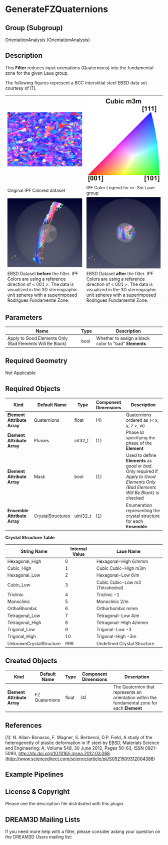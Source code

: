 # GenerateFZQuaternions  #


## Group (Subgroup) ##

OrientationAnalysis (OrientationAnalysis)

## Description ##

This **Filter** reduces input orienations (Quaternions) into the fundamental zone for the given Laue group.

The following figures represent a BCC Interstitial steel EBSD data set courtesy of [1].


|    |    |
|----|----|
| ![ ](Images/ReadH5Ebsd_Right.png)  | ![ ](Images/Cubic_m3m_IPFLegend.png)   |
| Original IPF Colored dataset  | IPF Color Legend for m-3m Laue group  |
| ![ ](Images/GenerateFZQuats_1.png)    | ![ ](Images/GenerateFZQuats_2.png)  |
| EBSD Dataset **before** the filter. IPF Colors are using a reference direction of < 001 >.  The data is visualized in the 3D stereographic unit spheres with a superimposed Rodrigues Fundamental Zone.   | EBSD Dataset **after** the filter. IPF Colors are using a reference direction of < 001 >. The data is visualized in the 3D stereographic unit spheres with a superimposed Rodrigues Fundamental Zone. |


## Parameters ##

| Name | Type | Description |
|------|------|------|
| Apply to Good Elements Only (Bad Elements Will Be Black) | bool | Whether to assign a black color to "bad" **Elements** |

## Required Geometry ##

Not Applicable

## Required Objects ##

| Kind | Default Name | Type | Component Dimensions | Description |
|------|--------------|-------------|---------|-----|
| **Element Attribute Array** | Quaternions | float | (4)  | Quaternions ordered as (< x, y, z >, w) |
| **Element Attribute Array** | Phases | int32_t | (1) | Phase Id specifying the phase of the **Element** |
| **Element Attribute Array** | Mask | bool | (1) | Used to define **Elements** as *good* or *bad*. Only required if _Apply to Good Elements Only (Bad Elements Will Be Black)_ is checked |
| **Ensemble Attribute Array** | CrystalStructures | uint32_t | (1) | Enumeration representing the crystal structure for each **Ensemble**.  |


**Crystal Structure Table**

| String Name | Internal Value | Laue Name |
| ------------|----------------|----------|
| Hexagonal_High | 0 |  Hexagonal-High 6/mmm |
| Cubic_High | 1 |  Cubic Cubic-High m3m |
| Hexagonal_Low | 2 |  Hexagonal-Low 6/m |
| Cubic_Low | 3 |  Cubic Cubic-Low m3 (Tetrahedral) |
| Triclinic | 4 |  Triclinic -1 |
| Monoclinic | 5 |  Monoclinic 2/m |
| OrthoRhombic | 6 |  Orthorhombic mmm |
| Tetragonal_Low | 7 |  Tetragonal-Low 4/m |
| Tetragonal_High | 8 |  Tetragonal-High 4/mmm |
| Trigonal_Low | 9 |  Trigonal-Low -3 |
| Trigonal_High | 10 |  Trigonal-High -3m |
| UnknownCrystalStructure | 999 |  Undefined Crystal Structure |

## Created Objects ##

| Kind | Default Name | Type | Component Dimensions | Description |
|------|--------------|-------------|---------|-----|
| **Element Attribute Array** | FZ Quaternions |  float | (4) | The Quaternion that represents an orientation within the fundamental zone for each **Element** |

## References ##

[1]: N. Allain-Bonasso, F. Wagner, S. Berbenni, D.P. Field, A study of the heterogeneity of plastic deformation in IF steel by EBSD, Materials Science and Engineering: A, Volume 548, 30 June 2012, Pages 56-63, ISSN 0921-5093, http://dx.doi.org/10.1016/j.msea.2012.03.068.
(http://www.sciencedirect.com/science/article/pii/S0921509312004388)

[2]: http://reference.iucr.org/dictionary/Laue_classes

## Example Pipelines ##



## License & Copyright ##

Please see the description file distributed with this plugin.

## DREAM3D Mailing Lists ##

If you need more help with a filter, please consider asking your question on the DREAM3D Users mailing list:
